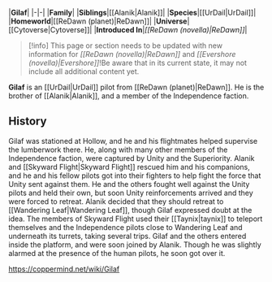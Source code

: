 |**Gilaf**|
|-|-|
|**Family**|
|**Siblings**|[[Alanik\|Alanik]]|
|**Species**|[[UrDail\|UrDail]]|
|**Homeworld**|[[ReDawn (planet)\|ReDawn]]|
|**Universe**|[[Cytoverse\|Cytoverse]]|
|**Introduced In**|*[[ReDawn (novella)\|ReDawn]]*|

> [!info] This page or section needs to be updated with new information for *[[ReDawn (novella)\|ReDawn]]* and *[[Evershore (novella)\|Evershore]]*!Be aware that in its current state, it may not include all additional content yet.

**Gilaf** is an [[UrDail\|UrDail]] pilot from [[ReDawn (planet)\|ReDawn]]. He is the brother of [[Alanik\|Alanik]], and a member of the Independence faction.

## History
Gilaf was stationed at Hollow, and he and his flightmates helped supervise the lumberwork there. He, along with many other members of the Independence faction, were captured by Unity and the Superiority. Alanik and [[Skyward Flight\|Skyward Flight]] rescued him and his companions, and he and his fellow pilots got into their fighters to help fight the force that Unity sent against them. He and the others fought well against the Unity pilots and held their own, but soon Unity reinforcements arrived and they were forced to retreat.
Alanik decided that they should retreat to [[Wandering Leaf\|Wandering Leaf]], though Gilaf expressed doubt at the idea. The members of Skyward Flight used their [[Taynix\|taynix]] to teleport themselves and the Independence pilots close to Wandering Leaf and underneath its turrets, taking several trips. Gilaf and the others entered inside the platform, and were soon joined by Alanik. Though he was slightly alarmed at the presence of the human pilots, he soon got over it.



https://coppermind.net/wiki/Gilaf